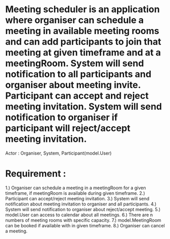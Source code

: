 Meeting scheduler is an application where organiser can schedule a meeting in available meeting rooms and can add participants to join that
meeting at given timeframe and at a meetingRoom. System will send notification to all participants and organiser about meeting invite.
Participant can accept and reject meeting invitation. System will send notification to organiser if participant will reject/accept meeting invitation.
================================

Actor : Organiser, System, Participant(model.User)

Requirement : 
================================
1.) Organiser can schedule a meeting in a meetingRoom for a given timeframe, if meetingRoom is available during given timeframe.
2.) Participant can accept/reject meeting invitation.
3.) System will send notification about meeting invitation to organiser and all participants.
4.) System will send notification to organiser about reject/accept meeting.
5.) model.User can access to calendar about all meetings.
6.) There are n numbers of meeting rooms with specific capacity.
7.) model.MeetingRoom can be booked if available with in given timeframe.
8.) Organiser can cancel a meeting.